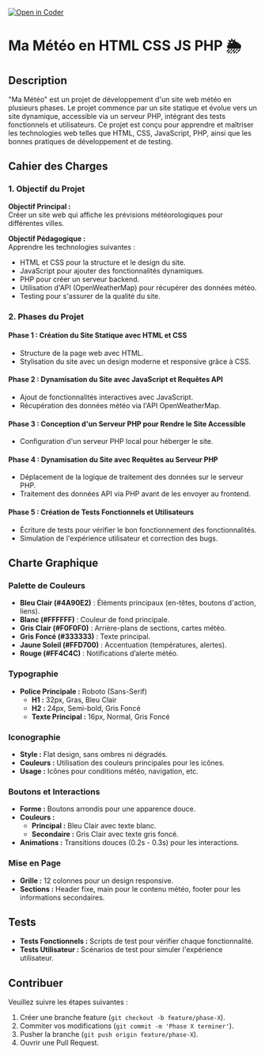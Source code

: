 [![Open in Coder](https://coder.dafonsecaesteves.fr/open-in-coder.svg)](https://coder.dafonsecaesteves.fr/workspaces)

# Ma Météo en HTML CSS JS PHP 🌦️

## Description

"Ma Météo" est un projet de développement d'un site web météo en plusieurs phases. Le projet commence par un site statique et évolue vers un site dynamique, accessible via un serveur PHP, intégrant des tests fonctionnels et utilisateurs. Ce projet est conçu pour apprendre et maîtriser les technologies web telles que HTML, CSS, JavaScript, PHP, ainsi que les bonnes pratiques de développement et de testing.

## Cahier des Charges

### 1. Objectif du Projet

**Objectif Principal :**  
Créer un site web qui affiche les prévisions météorologiques pour différentes villes.

**Objectif Pédagogique :**  
Apprendre les technologies suivantes :

- HTML et CSS pour la structure et le design du site.
- JavaScript pour ajouter des fonctionnalités dynamiques.
- PHP pour créer un serveur backend.
- Utilisation d'API (OpenWeatherMap) pour récupérer des données météo.
- Testing pour s'assurer de la qualité du site.

### 2. Phases du Projet

#### Phase 1 : Création du Site Statique avec HTML et CSS

- Structure de la page web avec HTML.
- Stylisation du site avec un design moderne et responsive grâce à CSS.

#### Phase 2 : Dynamisation du Site avec JavaScript et Requêtes API

- Ajout de fonctionnalités interactives avec JavaScript.
- Récupération des données météo via l'API OpenWeatherMap.

#### Phase 3 : Conception d'un Serveur PHP pour Rendre le Site Accessible

- Configuration d'un serveur PHP local pour héberger le site.

#### Phase 4 : Dynamisation du Site avec Requêtes au Serveur PHP

- Déplacement de la logique de traitement des données sur le serveur PHP.
- Traitement des données API via PHP avant de les envoyer au frontend.

#### Phase 5 : Création de Tests Fonctionnels et Utilisateurs

- Écriture de tests pour vérifier le bon fonctionnement des fonctionnalités.
- Simulation de l'expérience utilisateur et correction des bugs.

## Charte Graphique

### Palette de Couleurs

- **Bleu Clair (#4A90E2)** : Éléments principaux (en-têtes, boutons d'action, liens).
- **Blanc (#FFFFFF)** : Couleur de fond principale.
- **Gris Clair (#F0F0F0)** : Arrière-plans de sections, cartes météo.
- **Gris Foncé (#333333)** : Texte principal.
- **Jaune Soleil (#FFD700)** : Accentuation (températures, alertes).
- **Rouge (#FF4C4C)** : Notifications d’alerte météo.

### Typographie

- **Police Principale :** Roboto (Sans-Serif)
  - **H1 :** 32px, Gras, Bleu Clair
  - **H2 :** 24px, Semi-bold, Gris Foncé
  - **Texte Principal :** 16px, Normal, Gris Foncé

### Iconographie

- **Style :** Flat design, sans ombres ni dégradés.
- **Couleurs :** Utilisation des couleurs principales pour les icônes.
- **Usage :** Icônes pour conditions météo, navigation, etc.

### Boutons et Interactions

- **Forme :** Boutons arrondis pour une apparence douce.
- **Couleurs :**
  - **Principal :** Bleu Clair avec texte blanc.
  - **Secondaire :** Gris Clair avec texte gris foncé.
- **Animations :** Transitions douces (0.2s - 0.3s) pour les interactions.

### Mise en Page

- **Grille :** 12 colonnes pour un design responsive.
- **Sections :** Header fixe, main pour le contenu météo, footer pour les informations secondaires.

## Tests

- **Tests Fonctionnels :** Scripts de test pour vérifier chaque fonctionnalité.
- **Tests Utilisateur :** Scénarios de test pour simuler l'expérience utilisateur.

## Contribuer

Veuillez suivre les étapes suivantes :

1. Créer une branche feature (`git checkout -b feature/phase-X`).
2. Commiter vos modifications (`git commit -m 'Phase X terminer'`).
3. Pusher la branche (`git push origin feature/phase-X`).
4. Ouvrir une Pull Request.
